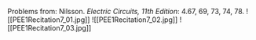 Problems from: Nilsson. *Electric Circuits, 11th Edition*: 4.67, 69, 73, 74, 78.
![[PEE1Recitation7_01.jpg]]
![[PEE1Recitation7_02.jpg]]
![[PEE1Recitation7_03.jpg]]